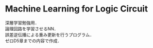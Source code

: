 # Machine Learning for Logic Circuit

深層学習勉強用．  
論理回路を学習させるNN．  
誤差逆伝播による重み更新を行うプログラム．    
ゼロD5章までの内容で作成．